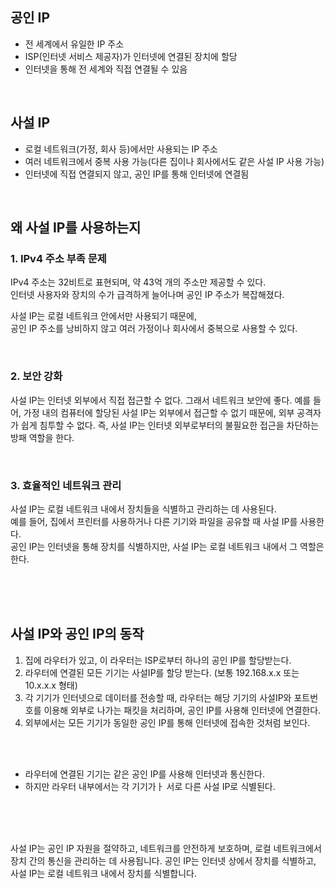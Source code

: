 

## 공인 IP
- 전 세계에서 유일한 IP 주소
- ISP(인터넷 서비스 제공자)가 인터넷에 연결된 장치에 할당
- 인터넷을 통해 전 세계와 직접 연결될 수 있음


<br>


## 사설 IP
- 로컬 네트워크(가정, 회사 등)에서만 사용되는 IP 주소
- 여러 네트워크에서 중복 사용 가능(다른 집이나 회사에서도 같은 사설 IP 사용 가능)
- 인터넷에 직접 연결되지 않고, 공인 IP를 통해 인터넷에 연결됨


<br>


## 왜 사설 IP를 사용하는지
### 1. IPv4 주소 부족 문제 
IPv4 주소는 32비트로 표현되며, 약 43억 개의 주소만 제공할 수 있다.   
인터넷 사용자와 장치의 수가 급격하게 늘어나며 공인 IP 주소가 복잡해졌다.  

사설 IP는 로컬 네트워크 안에서만 사용되기 때문에,   
공인 IP 주소를 낭비하지 않고 여러 가정이나 회사에서 중복으로 사용할 수 있다.  

<br>

### 2. 보안 강화
사설 IP는 인터넷 외부에서 직접 접근할 수 없다. 그래서 네트워크 보안에 좋다. 
예를 들어, 가정 내의 컴퓨터에 할당된 사설 IP는 외부에서 접근할 수 없기 때문에, 외부 공격자가 쉽게 침투할 수 없다.
즉, 사설 IP는 인터넷 외부로부터의 불필요한 접근을 차단하는 방패 역할을 한다.

<br>

### 3. 효율적인 네트워크 관리
사설 IP는 로컬 네트워크 내에서 장치들을 식별하고 관리하는 데 사용된다.  
예를 들어, 집에서 프린터를 사용하거나 다른 기기와 파일을 공유할 때 사설 IP를 사용한다.  
공인 IP는 인터넷을 통해 장치를 식별하지만, 사설 IP는 로컬 네트워크 내에서 그 역할은 한다.



<br><br><br>

## 사설 IP와 공인 IP의 동작
1. 집에 라우터가 있고, 이 라우터는 ISP로부터 하나의 공인 IP를 할당받는다.
2. 라우터에 연결된 모든 기기는 사설IP를 할당 받는다. (보통 192.168.x.x 또는 10.x.x.x 형태)
4. 각 기기가 인터넷으로 데이터를 전송할 때, 라우터는 해당 기기의 사설IP와 포트번호를 이용해 외부로 나가는 패킷을 처리하며, 공인 IP를 사용해 인터넷에 연결한다.
5. 외부에서는 모든 기기가 동일한 공인 IP를 통해 인터넷에 접속한 것처럼 보인다.

<br><br>


* 라우터에 연결된 기기는 같은 공인 IP를 사용해 인터넷과 통신한다.
* 하지만 라우터 내부에서는 각 기기가ㅏ 서로 다른 사설 IP로 식별된다.

  

<br><br><br>


사설 IP는 공인 IP 자원을 절약하고, 네트워크를 안전하게 보호하며, 로컬 네트워크에서 장치 간의 통신을 관리하는 데 사용됩니다.
공인 IP는 인터넷 상에서 장치를 식별하고, 사설 IP는 로컬 네트워크 내에서 장치를 식별합니다.
